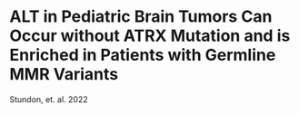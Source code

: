 # ALT in Pediatric Brain Tumors Can Occur without ATRX Mutation and is Enriched in Patients with Germline MMR Variants
Stundon, et. al. 2022

